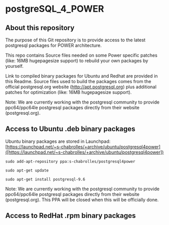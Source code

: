 # postgreSQL_4_POWER

## About this repository

The purpose of this Git repository is to provide access to the latest postgresql packages for POWER  architecture.

This repo contains Source files needed on some Power specific patches (like: 16MB hugepagesize support) to rebuild your own packages by yourself.

Link to compiled binary packages for Ubuntu and Redhat are provided in this Readme.
Source files used to build the packages comes from the official postgresql.org website (http://apt.postgresql.org) plus additional patches for optimization (like: 16MB hugepagesize support).

Note: We are currently working with the postgresql community to provide ppc64/ppc64le postgresql packages directly from their website (postgresql.org).

## Access to Ubuntu .deb binary packages

Ubuntu binary packages are stored in Launchpad:
[https://launchpad.net/~s-chabrolles/+archive/ubuntu/postgresql4power]([https://launchpad.net/~s-chabrolles/+archive/ubuntu/postgresql4power])

`sudo add-apt-repository ppa:s-chabrolles/postgresql4power`

`sudo apt-get update`

`sudo apt-get install postgresql-9.6`

Note: We are currently working with the postgresql community to provide ppc64/ppc64le postgresql packages directly from their website (postgresql.org). This PPA will be closed when this will be officially done.

## Access to RedHat .rpm binary packages
